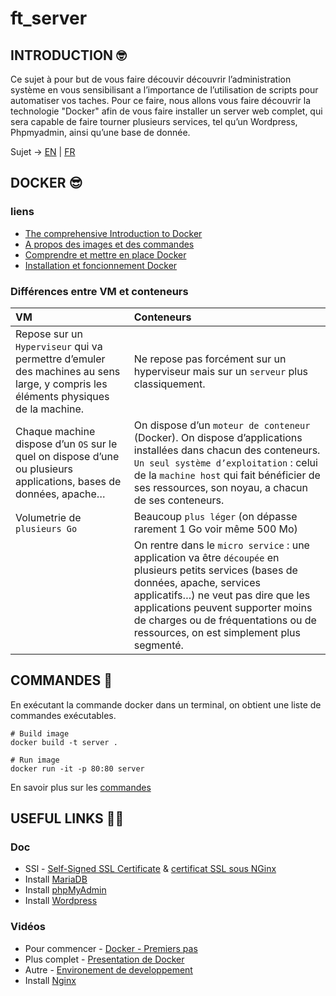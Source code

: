 # ft_server

## INTRODUCTION 🤓

Ce sujet à pour but de vous faire découvir découvrir l’administration système en vous sensibilisant a l’importance de l’utilisation de scripts pour automatiser vos taches. Pour ce faire, nous allons vous faire découvrir la technologie "Docker" afin de vous faire installer un server web complet, qui sera capable de faire tourner plusieurs services, tel qu’un Wordpress, Phpmyadmin, ainsi qu’une base de donnée.

Sujet -> [EN](https://github.com/tinaserra/ft_server/blob/master/links/ft_server_en.pdf) | [FR](https://github.com/tinaserra/ft_server/blob/master/links/ft_server_fr.pdf)

## DOCKER 😎

### liens

* [The comprehensive Introduction to Docker](http://blog.brew.com.hk/introduction-to-docker/)
* [A propos des images et des commandes](https://www.wanadev.fr/24-tuto-docker-demarrer-docker-partie-2/)
* [Comprendre et mettre en place Docker](https://guillaumebriday.fr/comprendre-et-mettre-en-place-docker)
* [Installation et foncionnement Docker](https://www.ionos.fr/digitalguide/serveur/configuration/tutoriel-docker-installation-et-premiers-pas/)

### Différences entre VM et conteneurs

|VM|Conteneurs|
| :--- | :--- |
|Repose sur un ```Hyperviseur``` qui va permettre d’emuler des machines au sens large, y compris les éléments physiques de la machine.|Ne repose pas forcément sur un hyperviseur mais sur un ```serveur``` plus classiquement.|
|Chaque machine dispose d’un ```OS``` sur le quel on dispose d’une ou plusieurs applications, bases de données, apache…|On dispose d’un ```moteur de conteneur``` (Docker). On dispose d’applications installées dans chacun des conteneurs. ```Un seul système d’exploitation``` : celui de la ```machine host``` qui fait bénéficier de ses ressources, son noyau, a chacun de ses conteneurs.|
|Volumetrie de ```plusieurs Go```|Beaucoup ```plus léger``` (on dépasse rarement 1 Go voir même 500 Mo)|
||On rentre dans le ```micro service``` : une application va être ```découpée``` en plusieurs petits services (bases de données, apache, services applicatifs…) ne veut pas dire que les applications peuvent supporter moins de charges ou de fréquentations ou de ressources, on est simplement plus segmenté.|


## COMMANDES 🦁

En exécutant la commande docker dans un terminal, on obtient une liste de commandes exécutables.

```
# Build image
docker build -t server .

# Run image
docker run -it -p 80:80 server
```

En savoir plus sur les [commandes](https://www.wanadev.fr/27-tuto-docker-les-commandes-et-docker-partie-3/)


## USEFUL LINKS 🤙🏼

### Doc

* SSl - [Self-Signed SSL Certificate](https://linuxize.com/post/creating-a-self-signed-ssl-certificate/) & [certificat SSL sous NGinx](https://admin-serv.net/blog/670/creer-et-installer-un-certificat-ssl-sous-nginx/)
* Install [MariaDB](https://www.digitalocean.com/community/tutorials/how-to-install-linux-nginx-mariadb-php-lemp-stack-on-debian-10)
* Install [phpMyAdmin](https://www.digitalocean.com/community/tutorials/how-to-install-phpmyadmin-from-source-debian-10)
* Install [Wordpress](https://www.osradar.com/install-wordpress-debian-10/)

### Vidéos

* Pour commencer - [Docker - Premiers pas](https://www.youtube.com/watch?v=fdlZqRZXWOc)
* Plus complet - [Presentation de Docker](https://www.youtube.com/watch?v=XgKOC6X8W28)
* Autre - [Environement de developpement](https://www.youtube.com/watch?v=F9R1EOaA7EA)
* Install [Nginx](https://www.youtube.com/watch?v=YD_exb9aPZU)
